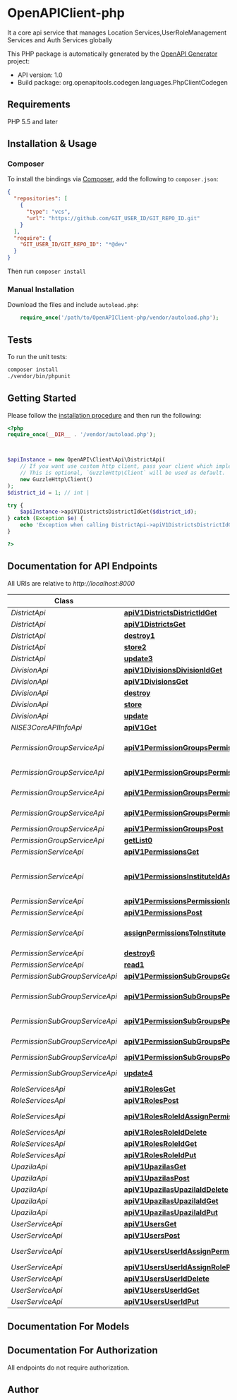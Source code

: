 # OpenAPIClient-php

It a core api service that manages Location Services,UserRoleManagement Services and Auth Services globally

This PHP package is automatically generated by the [OpenAPI Generator](https://openapi-generator.tech) project:

- API version: 1.0
- Build package: org.openapitools.codegen.languages.PhpClientCodegen

## Requirements

PHP 5.5 and later

## Installation & Usage

### Composer

To install the bindings via [Composer](http://getcomposer.org/), add the following to `composer.json`:

```json
{
  "repositories": [
    {
      "type": "vcs",
      "url": "https://github.com/GIT_USER_ID/GIT_REPO_ID.git"
    }
  ],
  "require": {
    "GIT_USER_ID/GIT_REPO_ID": "*@dev"
  }
}
```

Then run `composer install`

### Manual Installation

Download the files and include `autoload.php`:

```php
    require_once('/path/to/OpenAPIClient-php/vendor/autoload.php');
```

## Tests

To run the unit tests:

```bash
composer install
./vendor/bin/phpunit
```

## Getting Started

Please follow the [installation procedure](#installation--usage) and then run the following:

```php
<?php
require_once(__DIR__ . '/vendor/autoload.php');



$apiInstance = new OpenAPI\Client\Api\DistrictApi(
    // If you want use custom http client, pass your client which implements `GuzzleHttp\ClientInterface`.
    // This is optional, `GuzzleHttp\Client` will be used as default.
    new GuzzleHttp\Client()
);
$district_id = 1; // int | 

try {
    $apiInstance->apiV1DistrictsDistrictIdGet($district_id);
} catch (Exception $e) {
    echo 'Exception when calling DistrictApi->apiV1DistrictsDistrictIdGet: ', $e->getMessage(), PHP_EOL;
}

?>
```

## Documentation for API Endpoints

All URIs are relative to *http://localhost:8000*

Class | Method | HTTP request | Description
------------ | ------------- | ------------- | -------------
*DistrictApi* | [**apiV1DistrictsDistrictIdGet**](docs/Api/DistrictApi.md#apiv1districtsdistrictidget) | **GET** /api/v1/districts/{districtId} | get one
*DistrictApi* | [**apiV1DistrictsGet**](docs/Api/DistrictApi.md#apiv1districtsget) | **GET** /api/v1/districts | get list
*DistrictApi* | [**destroy1**](docs/Api/DistrictApi.md#destroy1) | **DELETE** /api/v1/districts/{districtId} | destroy
*DistrictApi* | [**store2**](docs/Api/DistrictApi.md#store2) | **POST** /api/v1/districts | store
*DistrictApi* | [**update3**](docs/Api/DistrictApi.md#update3) | **PUT** /api/v1/districts/{districtId} | update
*DivisionApi* | [**apiV1DivisionsDivisionIdGet**](docs/Api/DivisionApi.md#apiv1divisionsdivisionidget) | **GET** /api/v1/divisions/{divisionId} | get one
*DivisionApi* | [**apiV1DivisionsGet**](docs/Api/DivisionApi.md#apiv1divisionsget) | **GET** /api/v1/divisions | get list
*DivisionApi* | [**destroy**](docs/Api/DivisionApi.md#destroy) | **DELETE** /api/v1/divisions/{divisionId} | delete
*DivisionApi* | [**store**](docs/Api/DivisionApi.md#store) | **POST** /api/v1/divisions | store
*DivisionApi* | [**update**](docs/Api/DivisionApi.md#update) | **PUT** /api/v1/divisions/{divisionId} | update
*NISE3CoreAPIInfoApi* | [**apiV1Get**](docs/Api/NISE3CoreAPIInfoApi.md#apiv1get) | **GET** /api/v1 | api info
*PermissionGroupServiceApi* | [**apiV1PermissionGroupsPermissionGroupIdAssignPermissionsPost**](docs/Api/PermissionGroupServiceApi.md#apiv1permissiongroupspermissiongroupidassignpermissionspost) | **POST** /api/v1/permission-groups/{permissionGroupId}/assign-permissions | assign-permission
*PermissionGroupServiceApi* | [**apiV1PermissionGroupsPermissionGroupIdDelete**](docs/Api/PermissionGroupServiceApi.md#apiv1permissiongroupspermissiongroupiddelete) | **DELETE** /api/v1/permission-groups/{permissionGroupId} | delete
*PermissionGroupServiceApi* | [**apiV1PermissionGroupsPermissionGroupIdGet**](docs/Api/PermissionGroupServiceApi.md#apiv1permissiongroupspermissiongroupidget) | **GET** /api/v1/permission-groups/{permissionGroupId} | get one
*PermissionGroupServiceApi* | [**apiV1PermissionGroupsPermissionGroupIdPut**](docs/Api/PermissionGroupServiceApi.md#apiv1permissiongroupspermissiongroupidput) | **PUT** /api/v1/permission-groups/{permissionGroupId} | update
*PermissionGroupServiceApi* | [**apiV1PermissionGroupsPost**](docs/Api/PermissionGroupServiceApi.md#apiv1permissiongroupspost) | **POST** /api/v1/permission-groups | create
*PermissionGroupServiceApi* | [**getList0**](docs/Api/PermissionGroupServiceApi.md#getlist0) | **GET** /api/v1/permission-groups | get list
*PermissionServiceApi* | [**apiV1PermissionsGet**](docs/Api/PermissionServiceApi.md#apiv1permissionsget) | **GET** /api/v1/permissions | get list
*PermissionServiceApi* | [**apiV1PermissionsInstituteIdAssignPermissionsToInstitutePost**](docs/Api/PermissionServiceApi.md#apiv1permissionsinstituteidassignpermissionstoinstitutepost) | **POST** /api/v1/permissions/{instituteId}/assign-permissions-to-institute | assign-permissions-to-organization
*PermissionServiceApi* | [**apiV1PermissionsPermissionIdPut**](docs/Api/PermissionServiceApi.md#apiv1permissionspermissionidput) | **PUT** /api/v1/permissions/{permissionId} | update
*PermissionServiceApi* | [**apiV1PermissionsPost**](docs/Api/PermissionServiceApi.md#apiv1permissionspost) | **POST** /api/v1/permissions | store
*PermissionServiceApi* | [**assignPermissionsToInstitute**](docs/Api/PermissionServiceApi.md#assignpermissionstoinstitute) | **POST** /api/v1/permissions/{organizationId}/assign-permissions-to-organization | assign-permissions-to-institute
*PermissionServiceApi* | [**destroy6**](docs/Api/PermissionServiceApi.md#destroy6) | **DELETE** /api/v1/permissions/{permissionId} | destroy
*PermissionServiceApi* | [**read1**](docs/Api/PermissionServiceApi.md#read1) | **GET** /api/v1/permissions/{permissionId} | get one
*PermissionSubGroupServiceApi* | [**apiV1PermissionSubGroupsGet**](docs/Api/PermissionSubGroupServiceApi.md#apiv1permissionsubgroupsget) | **GET** /api/v1/permission-sub-groups | get list
*PermissionSubGroupServiceApi* | [**apiV1PermissionSubGroupsPermissionSubGroupIdAssignPermissionsPost**](docs/Api/PermissionSubGroupServiceApi.md#apiv1permissionsubgroupspermissionsubgroupidassignpermissionspost) | **POST** /api/v1/permission-sub-groups/{permissionSubGroupId}/assign-permissions | assign-permission
*PermissionSubGroupServiceApi* | [**apiV1PermissionSubGroupsPermissionSubGroupIdDelete**](docs/Api/PermissionSubGroupServiceApi.md#apiv1permissionsubgroupspermissionsubgroupiddelete) | **DELETE** /api/v1/permission-sub-groups/{permissionSubGroupId} | delete
*PermissionSubGroupServiceApi* | [**apiV1PermissionSubGroupsPermissionSubGroupIdGet**](docs/Api/PermissionSubGroupServiceApi.md#apiv1permissionsubgroupspermissionsubgroupidget) | **GET** /api/v1/permission-sub-groups/{permissionSubGroupId} | get one
*PermissionSubGroupServiceApi* | [**apiV1PermissionSubGroupsPost**](docs/Api/PermissionSubGroupServiceApi.md#apiv1permissionsubgroupspost) | **POST** /api/v1/permission-sub-groups | create
*PermissionSubGroupServiceApi* | [**update4**](docs/Api/PermissionSubGroupServiceApi.md#update4) | **PUT** /api/v1/permission-sub-groups/{permissionSubGroupId} | update
*RoleServicesApi* | [**apiV1RolesGet**](docs/Api/RoleServicesApi.md#apiv1rolesget) | **GET** /api/v1/roles | get list
*RoleServicesApi* | [**apiV1RolesPost**](docs/Api/RoleServicesApi.md#apiv1rolespost) | **POST** /api/v1/roles | store
*RoleServicesApi* | [**apiV1RolesRoleIdAssignPermissionsPost**](docs/Api/RoleServicesApi.md#apiv1rolesroleidassignpermissionspost) | **POST** /api/v1/roles/{roleId}/assign-permissions | assign-permission
*RoleServicesApi* | [**apiV1RolesRoleIdDelete**](docs/Api/RoleServicesApi.md#apiv1rolesroleiddelete) | **DELETE** /api/v1/roles/{roleId} | destroy
*RoleServicesApi* | [**apiV1RolesRoleIdGet**](docs/Api/RoleServicesApi.md#apiv1rolesroleidget) | **GET** /api/v1/roles/{roleId} | get one
*RoleServicesApi* | [**apiV1RolesRoleIdPut**](docs/Api/RoleServicesApi.md#apiv1rolesroleidput) | **PUT** /api/v1/roles/{roleId} | store
*UpazilaApi* | [**apiV1UpazilasGet**](docs/Api/UpazilaApi.md#apiv1upazilasget) | **GET** /api/v1/upazilas | get-list
*UpazilaApi* | [**apiV1UpazilasPost**](docs/Api/UpazilaApi.md#apiv1upazilaspost) | **POST** /api/v1/upazilas | store
*UpazilaApi* | [**apiV1UpazilasUpazilaIdDelete**](docs/Api/UpazilaApi.md#apiv1upazilasupazilaiddelete) | **DELETE** /api/v1/upazilas/{upazilaId} | destroy
*UpazilaApi* | [**apiV1UpazilasUpazilaIdGet**](docs/Api/UpazilaApi.md#apiv1upazilasupazilaidget) | **GET** /api/v1/upazilas/{upazilaId} | get one
*UpazilaApi* | [**apiV1UpazilasUpazilaIdPut**](docs/Api/UpazilaApi.md#apiv1upazilasupazilaidput) | **PUT** /api/v1/upazilas/{upazilaId} | update
*UserServiceApi* | [**apiV1UsersGet**](docs/Api/UserServiceApi.md#apiv1usersget) | **GET** /api/v1/users | get list
*UserServiceApi* | [**apiV1UsersPost**](docs/Api/UserServiceApi.md#apiv1userspost) | **POST** /api/v1/users | store
*UserServiceApi* | [**apiV1UsersUserIdAssignPermissionsPost**](docs/Api/UserServiceApi.md#apiv1usersuseridassignpermissionspost) | **POST** /api/v1/users/{userId}/assign-permissions | assign-permissions
*UserServiceApi* | [**apiV1UsersUserIdAssignRolePost**](docs/Api/UserServiceApi.md#apiv1usersuseridassignrolepost) | **POST** /api/v1/users/{userId}/assign-role | assign-role
*UserServiceApi* | [**apiV1UsersUserIdDelete**](docs/Api/UserServiceApi.md#apiv1usersuseriddelete) | **DELETE** /api/v1/users/{userId} | delete
*UserServiceApi* | [**apiV1UsersUserIdGet**](docs/Api/UserServiceApi.md#apiv1usersuseridget) | **GET** /api/v1/users/{userId} | get one
*UserServiceApi* | [**apiV1UsersUserIdPut**](docs/Api/UserServiceApi.md#apiv1usersuseridput) | **PUT** /api/v1/users/{userId} | store


## Documentation For Models



## Documentation For Authorization

All endpoints do not require authorization.

## Author



